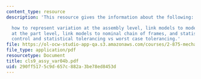 ```yaml
---
content_type: resource
description: 'This resource gives the information about the following:

  how to represent variation at the assembly level, link models to models of variation
  at the part level, link models to nominal chain of frames, and statistical process
  control and statistical tolerancing vs worst case tolerancing.'
file: https://ol-ocw-studio-app-qa.s3.amazonaws.com/courses/2-875-mechanical-assembly-and-its-role-in-product-development-fall-2004/290ff5175c9d657c882a3be78ed8453d_cls9_assy_var04b.pdf
file_type: application/pdf
resourcetype: Document
title: cls9_assy_var04b.pdf
uid: 290ff517-5c9d-657c-882a-3be78ed8453d
---
```

